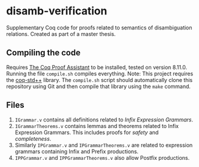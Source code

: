 # disamb-verification

Supplementary Coq code for proofs related to semantics of disambiguation relations. Created as part of a master thesis.

## Compiling the code

Requires [The Coq Proof Assistant](https://coq.inria.fr/) to be installed, tested on version 8.11.0.
Running the file `compile.sh` compiles everything. Note: This project requires the [coq-std++](https://gitlab.mpi-sws.org/iris/stdpp) library. The `compile.sh` script should automatically clone this repository using Git and then compile that library using the `make` command.

## Files

1. `IGrammar.v` contains all definitions related to *Infix Expression Grammars*.
2. `IGrammarTheorems.v` contains lemmas and theorems related to Infix Expression Grammars. This includes proofs for *safety* and *completeness*.
3. Similarly `IPGrammar.v` and `IPGrammarTheorems.v` are related to expression grammars containing Infix and Prefix productions.
4. `IPPGrammar.v` and `IPPGrammarTheorems.v` also allow Postfix productions.
